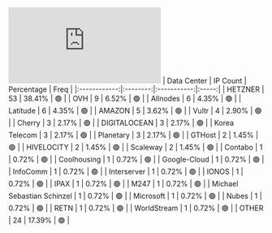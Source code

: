 ![Diagramm](https://github.com/111STAVR111/props/blob/main/Celestia/Mainnet/Decentralization/1/README.md)
| Data Center | IP Count | Percentage | Freq |
|:------------:|:--------:|:-----------:|:-----:|
| HETZNER | 53 | 38.41% | 🟢 |
| OVH | 9 | 6.52% | 🟢 |
| Allnodes | 6 | 4.35% | 🟢 |
| Latitude | 6 | 4.35% | 🟢 |
| AMAZON | 5 | 3.62% | 🟢 |
| Vultr | 4 | 2.90% | 🟢 |
| Cherry | 3 | 2.17% | 🟢 |
| DIGITALOCEAN | 3 | 2.17% | 🟢 |
| Korea Telecom | 3 | 2.17% | 🟢 |
| Planetary | 3 | 2.17% | 🟢 |
| GTHost | 2 | 1.45% | 🟢 |
| HIVELOCITY | 2 | 1.45% | 🟢 |
| Scaleway | 2 | 1.45% | 🟢 |
| Contabo | 1 | 0.72% | 🟢 |
| Coolhousing | 1 | 0.72% | 🟢 |
| Google-Cloud | 1 | 0.72% | 🟢 |
| InfoComm | 1 | 0.72% | 🟢 |
| Interserver | 1 | 0.72% | 🟢 |
| IONOS | 1 | 0.72% | 🟢 |
| IPAX | 1 | 0.72% | 🟢 |
| M247 | 1 | 0.72% | 🟢 |
| Michael Sebastian Schinzel | 1 | 0.72% | 🟢 |
| Microsoft | 1 | 0.72% | 🟢 |
| Nubes | 1 | 0.72% | 🟢 |
| RETN | 1 | 0.72% | 🟢 |
| WorldStream | 1 | 0.72% | 🟢 |
| OTHER | 24 | 17.39% | 🟢 |